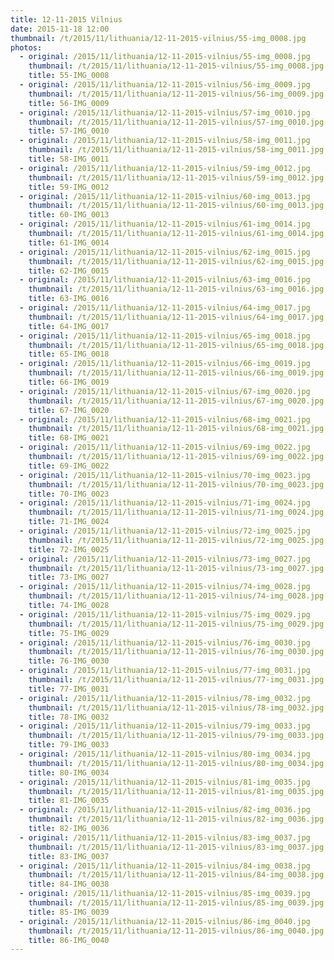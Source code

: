 ```yaml
---
title: 12-11-2015 Vilnius
date: 2015-11-18 12:00
thumbnail: /t/2015/11/lithuania/12-11-2015-vilnius/55-img_0008.jpg
photos:
  - original: /2015/11/lithuania/12-11-2015-vilnius/55-img_0008.jpg
    thumbnail: /t/2015/11/lithuania/12-11-2015-vilnius/55-img_0008.jpg
    title: 55-IMG_0008
  - original: /2015/11/lithuania/12-11-2015-vilnius/56-img_0009.jpg
    thumbnail: /t/2015/11/lithuania/12-11-2015-vilnius/56-img_0009.jpg
    title: 56-IMG_0009
  - original: /2015/11/lithuania/12-11-2015-vilnius/57-img_0010.jpg
    thumbnail: /t/2015/11/lithuania/12-11-2015-vilnius/57-img_0010.jpg
    title: 57-IMG_0010
  - original: /2015/11/lithuania/12-11-2015-vilnius/58-img_0011.jpg
    thumbnail: /t/2015/11/lithuania/12-11-2015-vilnius/58-img_0011.jpg
    title: 58-IMG_0011
  - original: /2015/11/lithuania/12-11-2015-vilnius/59-img_0012.jpg
    thumbnail: /t/2015/11/lithuania/12-11-2015-vilnius/59-img_0012.jpg
    title: 59-IMG_0012
  - original: /2015/11/lithuania/12-11-2015-vilnius/60-img_0013.jpg
    thumbnail: /t/2015/11/lithuania/12-11-2015-vilnius/60-img_0013.jpg
    title: 60-IMG_0013
  - original: /2015/11/lithuania/12-11-2015-vilnius/61-img_0014.jpg
    thumbnail: /t/2015/11/lithuania/12-11-2015-vilnius/61-img_0014.jpg
    title: 61-IMG_0014
  - original: /2015/11/lithuania/12-11-2015-vilnius/62-img_0015.jpg
    thumbnail: /t/2015/11/lithuania/12-11-2015-vilnius/62-img_0015.jpg
    title: 62-IMG_0015
  - original: /2015/11/lithuania/12-11-2015-vilnius/63-img_0016.jpg
    thumbnail: /t/2015/11/lithuania/12-11-2015-vilnius/63-img_0016.jpg
    title: 63-IMG_0016
  - original: /2015/11/lithuania/12-11-2015-vilnius/64-img_0017.jpg
    thumbnail: /t/2015/11/lithuania/12-11-2015-vilnius/64-img_0017.jpg
    title: 64-IMG_0017
  - original: /2015/11/lithuania/12-11-2015-vilnius/65-img_0018.jpg
    thumbnail: /t/2015/11/lithuania/12-11-2015-vilnius/65-img_0018.jpg
    title: 65-IMG_0018
  - original: /2015/11/lithuania/12-11-2015-vilnius/66-img_0019.jpg
    thumbnail: /t/2015/11/lithuania/12-11-2015-vilnius/66-img_0019.jpg
    title: 66-IMG_0019
  - original: /2015/11/lithuania/12-11-2015-vilnius/67-img_0020.jpg
    thumbnail: /t/2015/11/lithuania/12-11-2015-vilnius/67-img_0020.jpg
    title: 67-IMG_0020
  - original: /2015/11/lithuania/12-11-2015-vilnius/68-img_0021.jpg
    thumbnail: /t/2015/11/lithuania/12-11-2015-vilnius/68-img_0021.jpg
    title: 68-IMG_0021
  - original: /2015/11/lithuania/12-11-2015-vilnius/69-img_0022.jpg
    thumbnail: /t/2015/11/lithuania/12-11-2015-vilnius/69-img_0022.jpg
    title: 69-IMG_0022
  - original: /2015/11/lithuania/12-11-2015-vilnius/70-img_0023.jpg
    thumbnail: /t/2015/11/lithuania/12-11-2015-vilnius/70-img_0023.jpg
    title: 70-IMG_0023
  - original: /2015/11/lithuania/12-11-2015-vilnius/71-img_0024.jpg
    thumbnail: /t/2015/11/lithuania/12-11-2015-vilnius/71-img_0024.jpg
    title: 71-IMG_0024
  - original: /2015/11/lithuania/12-11-2015-vilnius/72-img_0025.jpg
    thumbnail: /t/2015/11/lithuania/12-11-2015-vilnius/72-img_0025.jpg
    title: 72-IMG_0025
  - original: /2015/11/lithuania/12-11-2015-vilnius/73-img_0027.jpg
    thumbnail: /t/2015/11/lithuania/12-11-2015-vilnius/73-img_0027.jpg
    title: 73-IMG_0027
  - original: /2015/11/lithuania/12-11-2015-vilnius/74-img_0028.jpg
    thumbnail: /t/2015/11/lithuania/12-11-2015-vilnius/74-img_0028.jpg
    title: 74-IMG_0028
  - original: /2015/11/lithuania/12-11-2015-vilnius/75-img_0029.jpg
    thumbnail: /t/2015/11/lithuania/12-11-2015-vilnius/75-img_0029.jpg
    title: 75-IMG_0029
  - original: /2015/11/lithuania/12-11-2015-vilnius/76-img_0030.jpg
    thumbnail: /t/2015/11/lithuania/12-11-2015-vilnius/76-img_0030.jpg
    title: 76-IMG_0030
  - original: /2015/11/lithuania/12-11-2015-vilnius/77-img_0031.jpg
    thumbnail: /t/2015/11/lithuania/12-11-2015-vilnius/77-img_0031.jpg
    title: 77-IMG_0031
  - original: /2015/11/lithuania/12-11-2015-vilnius/78-img_0032.jpg
    thumbnail: /t/2015/11/lithuania/12-11-2015-vilnius/78-img_0032.jpg
    title: 78-IMG_0032
  - original: /2015/11/lithuania/12-11-2015-vilnius/79-img_0033.jpg
    thumbnail: /t/2015/11/lithuania/12-11-2015-vilnius/79-img_0033.jpg
    title: 79-IMG_0033
  - original: /2015/11/lithuania/12-11-2015-vilnius/80-img_0034.jpg
    thumbnail: /t/2015/11/lithuania/12-11-2015-vilnius/80-img_0034.jpg
    title: 80-IMG_0034
  - original: /2015/11/lithuania/12-11-2015-vilnius/81-img_0035.jpg
    thumbnail: /t/2015/11/lithuania/12-11-2015-vilnius/81-img_0035.jpg
    title: 81-IMG_0035
  - original: /2015/11/lithuania/12-11-2015-vilnius/82-img_0036.jpg
    thumbnail: /t/2015/11/lithuania/12-11-2015-vilnius/82-img_0036.jpg
    title: 82-IMG_0036
  - original: /2015/11/lithuania/12-11-2015-vilnius/83-img_0037.jpg
    thumbnail: /t/2015/11/lithuania/12-11-2015-vilnius/83-img_0037.jpg
    title: 83-IMG_0037
  - original: /2015/11/lithuania/12-11-2015-vilnius/84-img_0038.jpg
    thumbnail: /t/2015/11/lithuania/12-11-2015-vilnius/84-img_0038.jpg
    title: 84-IMG_0038
  - original: /2015/11/lithuania/12-11-2015-vilnius/85-img_0039.jpg
    thumbnail: /t/2015/11/lithuania/12-11-2015-vilnius/85-img_0039.jpg
    title: 85-IMG_0039
  - original: /2015/11/lithuania/12-11-2015-vilnius/86-img_0040.jpg
    thumbnail: /t/2015/11/lithuania/12-11-2015-vilnius/86-img_0040.jpg
    title: 86-IMG_0040
---
```

